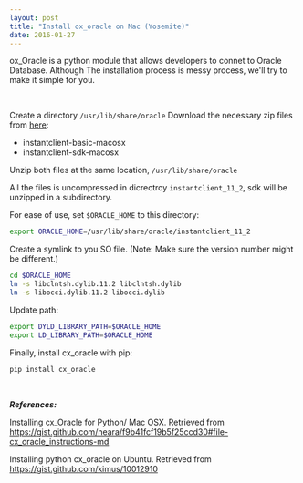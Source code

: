 ```yaml
---
layout: post
title: "Install ox_oracle on Mac (Yosemite)"
date: 2016-01-27
---
```



ox_Oracle is a python module that allows developers to connet to Oracle Database. Although The installation process is messy process, we'll try to make it simple for you.

&nbsp;

Create a directory ```/usr/lib/share/oracle```
Download the necessary zip files from [here][1]:

- instantclient-basic-macosx
- instantclient-sdk-macosx


Unzip both files at the same location, ```/usr/lib/share/oracle ```

All the files is uncompressed in dicrectroy ```instantclient_11_2```, sdk will be unzipped in a subdirectory.

For ease of use, set ```$ORACLE_HOME``` to this directory:
```sh
export ORACLE_HOME=/usr/lib/share/oracle/instantclient_11_2
```

Create a symlink to you SO file. 
(Note: Make sure the version number might be different.)
```sh
cd $ORACLE_HOME
ln -s libclntsh.dylib.11.2 libclntsh.dylib
ln -s libocci.dylib.11.2 libocci.dylib
```

Update path:
```sh
export DYLD_LIBRARY_PATH=$ORACLE_HOME
export LD_LIBRARY_PATH=$ORACLE_HOME
```

Finally, install cx_oracle with pip:

```sh
pip install cx_oracle
```

&nbsp;

***References:***

Installing cx_Oracle for Python/ Mac OSX. Retrieved from https://gist.github.com/neara/f9b41fcf19b5f25ccd30#file-cx_oracle_instructions-md

Installing python cx_oracle on Ubuntu. Retrieved from https://gist.github.com/kimus/10012910


[1]: http://www.oracle.com/technetwork/topics/linuxx86-64soft-092277.html

